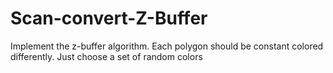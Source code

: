# Scan-convert-Z-Buffer
 Implement the z-buffer algorithm. Each polygon should be constant colored differently. Just choose a set of random colors
